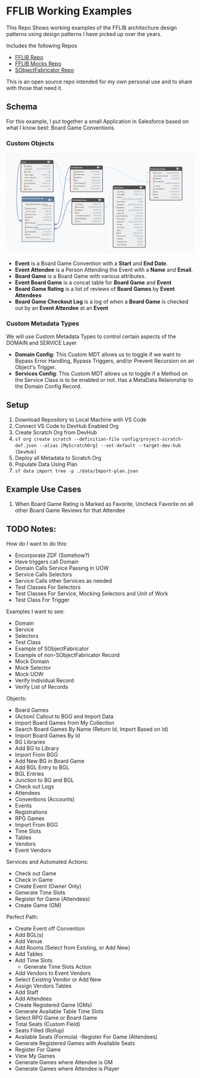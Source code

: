 # FFLIB Working Examples

This Repo Shows working examples of the FFLIB architechure design patterns using design patterns I have picked up over the years.

Includes the following Repos
- [FFLIB Repo](https://github.com/apex-enterprise-patterns/fflib-apex-common)
- [FFLIB Mocks Repo](https://github.com/apex-enterprise-patterns/fflib-apex-mocks) 
- [SObjectFabricator Repo](https://github.com/mattaddy/SObjectFabricator)

This is an open source repo intended for my own personal use and to share with those that need it.

## Schema

For this example, I put together a small Application in Salesforce based on what I know best: Board Game Conventions.

### Custom Objects

![Data Schema](/images/Schema.png)

- **Event** is a Board Game Convention with a __Start__ and __End Date__.
- **Event Attendee** is a Person Attending the Event with a __Name__ and __Email__.
- **Board Game** is a Board Game with various attributes.
- **Event Board Game** is a concat table for **Board Game** and **Event**
- **Board Game Rating** is a list of reviews of **Board Games** by **Event Attendees**
- **Board Game Checkout Log** is a log of when a **Board Game** is checked out by an **Event Attendee** at an **Event**

### Custom Metadata Types

We will use Custom Metadata Types to control certain aspects of the DOMAIN and SERVICE Layer

- **Domain Config**: This Custom MDT allows us to toggle if we want to Bypass Error Handling, Bypass Triggers, and/or Prevent Recursion on an Object's Trigger.
- **Services Config**: This Custom MDT allows us to toggle if a Method on the Service Class is to be enabled or not. Has a MetaData Relaionship to the Domain Config Record.

## Setup

1. Download Repository to Local Machine with VS Code
1. Connect VS Code to DevHub Enabled Org
1. Create Scratch Org from DevHub 
  1. `sf org create scratch --definition-file config/project-scratch-def.json --alias [MyScratchOrg] --set-default --target-dev-hub [DevHub]`
1. Deploy all Metadata to Scratch Org
1. Populate Data Using Plan
  1. `sf data import tree -p ./data/Import-plan.json`

## Example Use Cases
1. When Board Game Rating is Marked as Favorite, Uncheck Favorite on all other Board Game Reviews for that Attendee

## TODO Notes:

How do I want to do this:
- Encorporate ZDF (Somehow?)
- Have triggers call Domain
- Domain Calls Service Passing in UOW
- Service Calls Selectors
- Service Calls other Services as needed
- Test Classes For Selectors
- Test Classes For Service, Mocking Selectors and Unit of Work
- Test Class For Trigger

Examples I want to see:
- Domain
- Service
- Selectors
- Test Class
 - Example of SObjectFabricator
 - Example of non-SObjectFabricator Record
 - Mock Domain
 - Mock Selector
 - Mock UOW
  - Verify Individual Record
  - Verify List of Records

Objects:
- Board Games 
 - (Action) Callout to BGG and Import Data
  - Import Board Games from My Collection
  - Search Board Games By Name (Return Id, Import Based on Id)
  - Import Board Games By Id
- BG Libraries
 - Add BG to Library
 - Import From BGG
  - Add New BG in Board Game
  - Add BGL Entry to BGL
- BGL Entries
 - Junction to BG and BGL
- Check out Logs
- Attendees 
- Conventions (Accounts)
- Events
- Registrations
- RPG Games
 - Import From BGG
- Time Slots
- Tables
- Vendors
- Event Vendors

Services and Automated Actions:
- Check out Game 
- Check in Game 
- Create Event (Owner Only)
- Generate Time Slots
- Register for Game (Attendees)
- Create Game (GM)

Perfect Path:
- Create Event off Convention
 - Add BGL(s)
 - Add Venue
  - Add Rooms (Select from Existing, or Add New)
  - Add Tables
  - Add Time Slots
    - Generate Time Slots Action
 - Add Vendors to Event Vendors
  - Select Existing Vendor or Add New
  - Assign Vendors Tables
- Add Staff
- Add Attendees
- Create Registered Game (GMs)
 - Generate Available Table Time Slots
 - Select RPG Game or Board Game
 - Total Seats (Custom Field)
 - Seats Filled (Rollup)
 - Available Seats (Formula)
-Register For Game (Attendees)
 - Generate Registered Games with Available Seats
 - Register For Game
- View My Games
 - Generate Games where Attendee is GM
 - Generate Games where Attendee is Player

